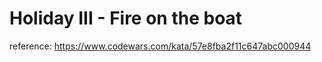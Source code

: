 # Holiday III - Fire on the boat

reference: https://www.codewars.com/kata/57e8fba2f11c647abc000944

